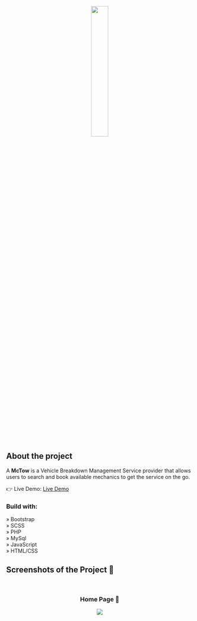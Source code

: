 
<div align='center'><img style="width:30%" src='https://github.com/alisprofile/Depth/assets/97518196/ffa4ee19-504e-45ad-98d9-1a1d49f2b5b6'/></div>

<h2>About the project</h2>

  <p>A <b>McTow</b> is a Vehicle Breakdown Management  Service provider that allows users to search and book available mechanics to get the service on the go.</p>

👉 Live Demo: <a href='https://mctow.vercel.app/'>Live Demo</a>

<h3>Build with:</h3>

» Bootstrap<br>
» SCSS</br>
» PHP</br>
» MySql</br>
» JavaScript</br>
» HTML/CSS


<h2>Screenshots of the Project 📸</h2>
<br>
<h3 align='center'>Home Page 🏡</h3>

<div align='center'>
<img src='https://github.com/alisprofile/Depth/assets/97518196/9ac17857-0f3b-441b-8fa4-e17e3644c0ff'/>

</div>
